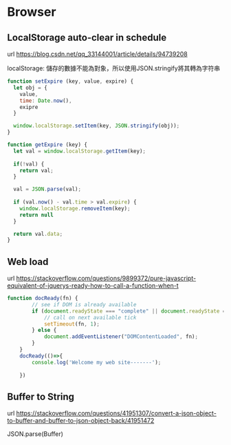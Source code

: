# Browser
## LocalStorage auto-clear in schedule
url https://blog.csdn.net/qq_33144001/article/details/94739208

localStorage: 儲存的數據不能為對象，所以使用JSON.stringify將其轉為字符串
```js
function setExpire (key, value, expire) {
  let obj = {
    value,
    time: Date.now(),
    exipre
  }

  window.localStorage.setItem(key, JSON.stringify(obj));
}

function getExpire (key) {
  let val = window.localStorage.getItem(key);
  
  if(!val) {
    return val;
  }

  val = JSON.parse(val);
  
  if (val.now() - val.time > val.expire) {
    window.localStorage.removeItem(key);
    return null
  }

  return val.data;
}
```
## Web load
url https://stackoverflow.com/questions/9899372/pure-javascript-equivalent-of-jquerys-ready-how-to-call-a-function-when-t
```js
function docReady(fn) {
        // see if DOM is already available
        if (document.readyState === "complete" || document.readyState === "interactive") {
            // call on next available tick
            setTimeout(fn, 1);
        } else {
            document.addEventListener("DOMContentLoaded", fn);
        }
    }
    docReady(()=>{
        console.log('Welcome my web site-------');
        
    })
```
## Buffer to String
url https://stackoverflow.com/questions/41951307/convert-a-json-object-to-buffer-and-buffer-to-json-object-back/41951472

JSON.parse(Buffer)